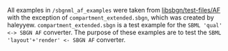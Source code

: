 All examples in `/sbgnml_af_examples` were taken from [libsbgn/test-files/AF](https://github.com/sbgn/libsbgn/tree/master/test-files/AF) 
with the exception of `compartment_extended.sbgn`, which was created by haleyyew. `compartment_extended.sbgn` is a test example for the `SBML 'qual' <-> SBGN AF` converter. The purpose of these examples are to test the `SBML 'layout'+'render' <- SBGN AF` converter.
